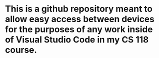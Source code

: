 # This is a github repository meant to allow easy access between devices for the purposes of any work inside of Visual Studio Code in my CS 118 course. 
